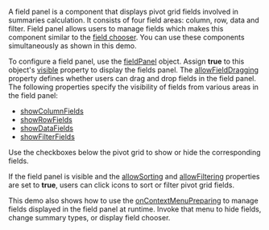 A field panel is a component that displays pivot grid fields involved in summaries calculation. It consists of four field areas: column, row, data and filter. Field panel allows users to manage fields which makes this component similar to the [field chooser](https://js.devexpress.com/Demos/WidgetsGallery/Demo/PivotGrid/IntegratedFieldChooser). You can use these components simultaneously as shown in this demo.

To configure a field panel, use the [fieldPanel](/Documentation/ApiReference/UI_Components/dxPivotGrid/Configuration/fieldPanel) object. Assign **true** to this object's [visible](/Documentation/ApiReference/UI_Components/dxPivotGrid/Configuration/fieldPanel/#visible) property to display the fields panel. The [allowFieldDragging](/Documentation/ApiReference/UI_Components/dxPivotGrid/Configuration/fieldPanel/#allowFieldDragging) property defines whether users can drag and drop fields in the field panel. The following properties specify the visibility of fields from various areas in the field panel:

- [showColumnFields](/Documentation/ApiReference/UI_Components/dxPivotGrid/Configuration/fieldPanel/#showColumnFields)
- [showRowFields](/Documentation/ApiReference/UI_Components/dxPivotGrid/Configuration/fieldPanel/#showRowFields)
- [showDataFields](/Documentation/ApiReference/UI_Components/dxPivotGrid/Configuration/fieldPanel/#showDataFields)
- [showFilterFields](/Documentation/ApiReference/UI_Components/dxPivotGrid/Configuration/fieldPanel/#showFilterFields)

Use the checkboxes below the pivot grid to show or hide the corresponding fields.

If the field panel is visible and the [allowSorting](/Documentation/ApiReference/UI_Components/dxPivotGrid/Configuration/#allowSorting) and [allowFiltering](/Documentation/ApiReference/UI_Components/dxPivotGrid/Configuration/#allowFiltering) properties are set to **true**, users can click icons to sort or filter pivot grid fields.

This demo also shows how to use the [onContextMenuPreparing](/Documentation/ApiReference/UI_Components/dxPivotGrid/Configuration/#onContextMenuPreparing) to manage fields displayed in the field panel at runtime. Invoke that menu to hide fields, change summary types, or display field chooser.